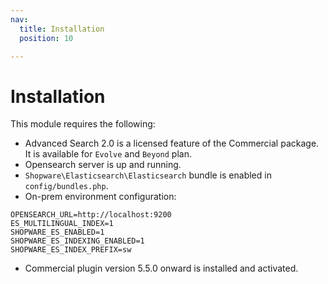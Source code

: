 ```yaml
---
nav:
  title: Installation
  position: 10

---
```


# Installation

This module requires the following:

* Advanced Search 2.0 is a licensed feature of the Commercial package. It is available for `Evolve` and `Beyond` plan.
* Opensearch server is up and running.
* `Shopware\Elasticsearch\Elasticsearch` bundle is enabled in `config/bundles.php`.
* On-prem environment configuration:

```text
OPENSEARCH_URL=http://localhost:9200
ES_MULTILINGUAL_INDEX=1
SHOPWARE_ES_ENABLED=1
SHOPWARE_ES_INDEXING_ENABLED=1
SHOPWARE_ES_INDEX_PREFIX=sw
```

* Commercial plugin version 5.5.0 onward is installed and activated.
